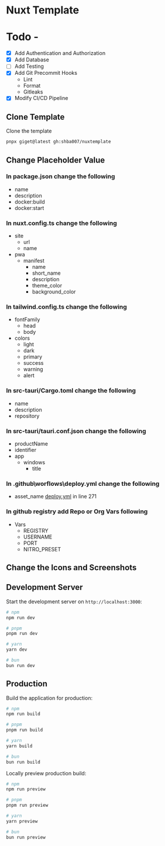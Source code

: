 # Nuxt Template

# Todo -

- [x] Add Authentication and Authorization
- [x] Add Database
- [ ] Add Testing
- [x] Add Git Precommit Hooks
  - Lint
  - Format
  - Gitleaks
- [x] Modify CI/CD Pipeline

## Clone Template

Clone the template

```bash
pnpx giget@latest gh:shba007/nuxtemplate
```

## Change Placeholder Value

### In package.json change the following

- name
- description
- docker:build
- docker:start

### In nuxt.config.ts change the following

- site
  - url
  - name
- pwa
  - manifest
    - name
    - short_name
    - description
    - theme_color
    - background_color

### In tailwind.config.ts change the following

- fontFamily
  - head
  - body
- colors
  - light
  - dark
  - primary
  - success
  - warning
  - alert

### In src-tauri/Cargo.toml change the following

- name
- description
- repository

### In src-tauri/tauri.conf.json change the following

- productName
- identifier
- app
  - windows
    - title

### In .github\worflows\deploy.yml change the following

- asset_name [deploy.yml](.github/workflows/deploy.yml) in line 271

### In github registry add Repo or Org Vars following

- Vars
  - REGISTRY
  - USERNAME
  - PORT
  - NITRO_PRESET

## Change the Icons and Screenshots

## Development Server

Start the development server on `http://localhost:3000`:

```bash
# npm
npm run dev

# pnpm
pnpm run dev

# yarn
yarn dev

# bun
bun run dev
```

## Production

Build the application for production:

```bash
# npm
npm run build

# pnpm
pnpm run build

# yarn
yarn build

# bun
bun run build
```

Locally preview production build:

```bash
# npm
npm run preview

# pnpm
pnpm run preview

# yarn
yarn preview

# bun
bun run preview
```
